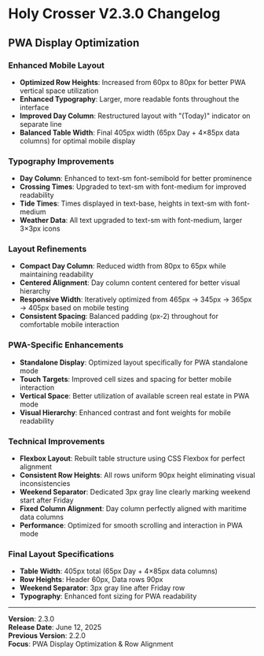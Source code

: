 # Holy Crosser V2.3.0 Changelog

## PWA Display Optimization

### Enhanced Mobile Layout
- **Optimized Row Heights**: Increased from 60px to 80px for better PWA vertical space utilization
- **Enhanced Typography**: Larger, more readable fonts throughout the interface
- **Improved Day Column**: Restructured layout with "(Today)" indicator on separate line
- **Balanced Table Width**: Final 405px width (65px Day + 4×85px data columns) for optimal mobile display

### Typography Improvements
- **Day Column**: Enhanced to text-sm font-semibold for better prominence
- **Crossing Times**: Upgraded to text-sm with font-medium for improved readability
- **Tide Times**: Times displayed in text-base, heights in text-sm with font-medium
- **Weather Data**: All text upgraded to text-sm with font-medium, larger 3×3px icons

### Layout Refinements
- **Compact Day Column**: Reduced width from 80px to 65px while maintaining readability
- **Centered Alignment**: Day column content centered for better visual hierarchy
- **Responsive Width**: Iteratively optimized from 465px → 345px → 365px → 405px based on mobile testing
- **Consistent Spacing**: Balanced padding (px-2) throughout for comfortable mobile interaction

### PWA-Specific Enhancements
- **Standalone Display**: Optimized layout specifically for PWA standalone mode
- **Touch Targets**: Improved cell sizes and spacing for better mobile interaction
- **Vertical Space**: Better utilization of available screen real estate in PWA mode
- **Visual Hierarchy**: Enhanced contrast and font weights for mobile readability

### Technical Improvements
- **Flexbox Layout**: Rebuilt table structure using CSS Flexbox for perfect alignment
- **Consistent Row Heights**: All rows uniform 90px height eliminating visual inconsistencies
- **Weekend Separator**: Dedicated 3px gray line clearly marking weekend start after Friday
- **Fixed Column Alignment**: Day column perfectly aligned with maritime data columns
- **Performance**: Optimized for smooth scrolling and interaction in PWA mode

### Final Layout Specifications
- **Table Width**: 405px total (65px Day + 4×85px data columns)
- **Row Heights**: Header 60px, Data rows 90px
- **Weekend Separator**: 3px gray line after Friday row
- **Typography**: Enhanced font sizing for PWA readability

---
**Version**: 2.3.0  
**Release Date**: June 12, 2025  
**Previous Version**: 2.2.0  
**Focus**: PWA Display Optimization & Row Alignment